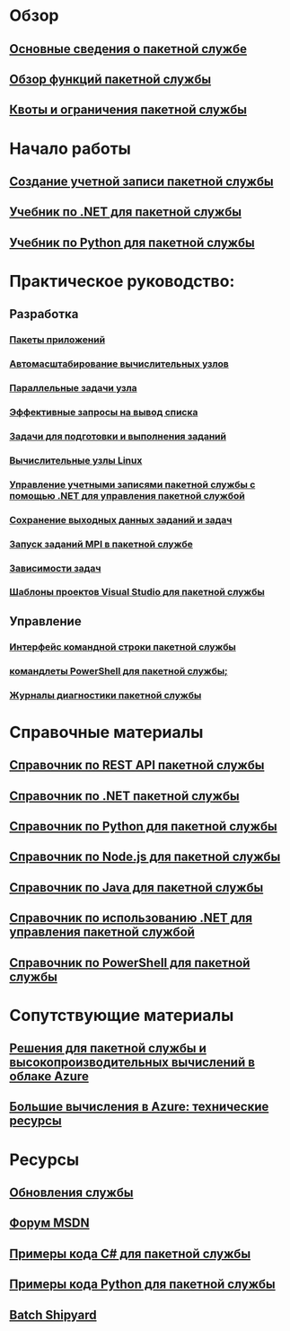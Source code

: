 # Обзор
## [Основные сведения о пакетной службе](batch-technical-overview.md)
## [Обзор функций пакетной службы](batch-api-basics.md)
## [Квоты и ограничения пакетной службы](batch-quota-limit.md)
# Начало работы
## [Создание учетной записи пакетной службы](batch-account-create-portal.md)
## [Учебник по .NET для пакетной службы](batch-dotnet-get-started.md)
## [Учебник по Python для пакетной службы](batch-python-tutorial.md)
# Практическое руководство:
## Разработка
### [Пакеты приложений](batch-application-packages.md)
### [Автомасштабирование вычислительных узлов](batch-automatic-scaling.md)
### [Параллельные задачи узла](batch-parallel-node-tasks.md)
### [Эффективные запросы на вывод списка](batch-efficient-list-queries.md)
### [Задачи для подготовки и выполнения заданий](batch-job-prep-release.md)
### [Вычислительные узлы Linux](batch-linux-nodes.md)
### [Управление учетными записями пакетной службы с помощью .NET для управления пакетной службой](batch-management-dotnet.md)
### [Сохранение выходных данных заданий и задач](batch-task-output.md)
### [Запуск заданий MPI в пакетной службе](batch-mpi.md)
### [Зависимости задач](batch-task-dependencies.md)
### [Шаблоны проектов Visual Studio для пакетной службы](batch-visual-studio-templates.md)
## Управление
### [Интерфейс командной строки пакетной службы](batch-cli-get-started.md)
### [командлеты PowerShell для пакетной службы;](batch-powershell-cmdlets-get-started.md)
### [Журналы диагностики пакетной службы](batch-diagnostics.md)
# Справочные материалы
## [Справочник по REST API пакетной службы](https://go.microsoft.com/fwlink/p/?linkid=833492)
## [Справочник по .NET пакетной службы](https://go.microsoft.com/fwlink/p/?linkid=833494)
## [Справочник по Python для пакетной службы](https://go.microsoft.com/fwlink/p/?linkid=833496)
## [Справочник по Node.js для пакетной службы](https://go.microsoft.com/fwlink/p/?linkid=833544)
## [Справочник по Java для пакетной службы](https://go.microsoft.com/fwlink/p/?linkid=833497)
## [Справочник по использованию .NET для управления пакетной службой](https://go.microsoft.com/fwlink/p/?linkid=833498)
## [Справочник по PowerShell для пакетной службы](https://go.microsoft.com/fwlink/p/?linkid=833500)
# Сопутствующие материалы
## [Решения для пакетной службы и высокопроизводительных вычислений в облаке Azure](batch-hpc-solutions.md)
## [Большие вычисления в Azure: технические ресурсы](big-compute-resources.md)
# Ресурсы
## [Обновления службы](https://azure.microsoft.com/updates/?product=batch&updatetype=&platform=)
## [Форум MSDN](https://social.msdn.microsoft.com/Forums/home?forum=azurebatch)
## [Примеры кода C# для пакетной службы](https://github.com/Azure/azure-batch-samples/tree/master/CSharp/)
## [Примеры кода Python для пакетной службы](https://github.com/Azure/azure-batch-samples/tree/master/Python/Batch)
## [Batch Shipyard](https://github.com/Azure/batch-shipyard)


<!--HONumber=Nov16_HO2-->


